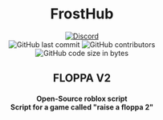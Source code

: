 <div align="center">
  <h1>FrostHub</h1>
</div>

<div align="center">
    <a href="https://discord.gg/B8Ggs8GXG9"><img src="https://img.shields.io/discord/716222001903304755?logo=discord" alt="Discord"/></a>
    <br>
    <img src="https://img.shields.io/github/last-commit/FrostX-Official/FrostHub" alt="GitHub last commit"/>
    <img src="https://img.shields.io/github/contributors/FrostX-Official/FrostHub" alt="GitHub contributors"/>
    <br>
    <img src="https://img.shields.io/github/languages/code-size/FrostX-Official/FrostHub" alt="GitHub code size in bytes"/>
</div>

<div align="center">
  <h2>FLOPPA V2</h2>
  <h4>Open-Source roblox script<br>Script for a game called "raise a floppa 2"</h4>
</div>
